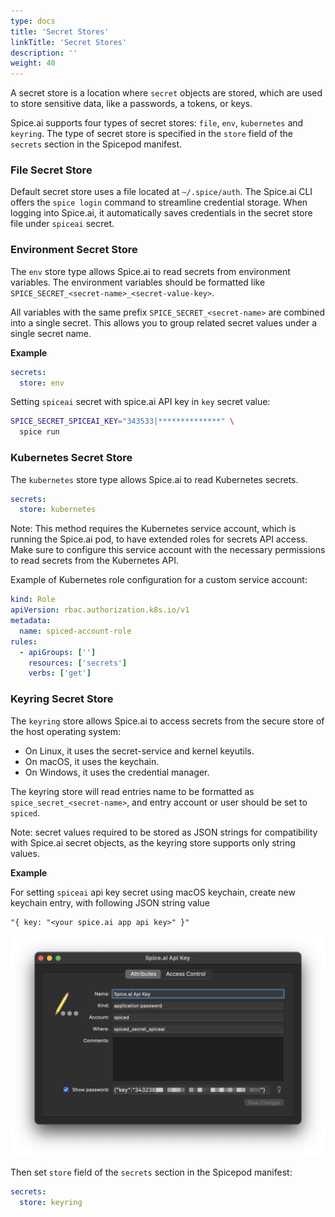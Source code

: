 ```yaml
---
type: docs
title: 'Secret Stores'
linkTitle: 'Secret Stores'
description: ''
weight: 40
---
```


A secret store is a location where `secret` objects are stored, which are used to store sensitive data, like a passwords, a tokens, or keys.

Spice.ai supports four types of secret stores: `file`, `env`, `kubernetes` and `keyring`. The type of secret store is specified in the `store` field of the `secrets` section in the Spicepod manifest.

### File Secret Store

Default secret store uses a file located at `~/.spice/auth`.
The Spice.ai CLI offers the `spice login` command to streamline credential storage. When logging into Spice.ai, it automatically saves credentials in the secret store file under `spiceai` secret.

### Environment Secret Store

The `env` store type allows Spice.ai to read secrets from environment variables. The environment variables should be formatted like `SPICE_SECRET_<secret-name>_<secret-value-key>`.

All variables with the same prefix `SPICE_SECRET_<secret-name>` are combined into a single secret. This allows you to group related secret values under a single secret name.

**Example**

```yaml
secrets:
  store: env
```

Setting `spiceai` secret with spice.ai API key in `key` secret value:

```bash
SPICE_SECRET_SPICEAI_KEY="343533|**************" \
  spice run
```

### Kubernetes Secret Store

The `kubernetes` store type allows Spice.ai to read Kubernetes secrets.

```yaml
secrets:
  store: kubernetes
```

Note: This method requires the Kubernetes service account, which is running the Spice.ai pod, to have extended roles for secrets API access. Make sure to configure this service account with the necessary permissions to read secrets from the Kubernetes API.

Example of Kubernetes role configuration for a custom service account:

```yaml
kind: Role
apiVersion: rbac.authorization.k8s.io/v1
metadata:
  name: spiced-account-role
rules:
  - apiGroups: ['']
    resources: ['secrets']
    verbs: ['get']
```

### Keyring Secret Store

The `keyring` store allows Spice.ai to access secrets from the secure store of the host operating system:

- On Linux, it uses the secret-service and kernel keyutils.
- On macOS, it uses the keychain.
- On Windows, it uses the credential manager.

The keyring store will read entries name to be formatted as `spice_secret_<secret-name>`, and entry account or user should be set to `spiced`.

Note: secret values required to be stored as JSON strings for compatibility with Spice.ai secret objects, as the keyring store supports only string values.

**Example**

For setting `spiceai` api key secret using macOS keychain, create new keychain entry, with following JSON string value

```
"{ key: "<your spice.ai app api key>" }"
```

<img src="/images/secrets-keychain-example.png" alt="" width="800">

Then set `store` field of the `secrets` section in the Spicepod manifest:

```yaml
secrets:
  store: keyring
```
